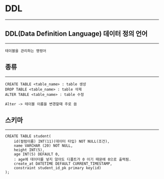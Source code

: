 # DDL
---

## DDL(Data Definition Language) 데이터 정의 언어
---
```
테이블을 관리하는 명령어

```

## 종류
---
```
CREATE TABLE <table_name> : table 생성
DROP TABLE <table_name> : table 삭제
ALTER TABLE <table_name> : table 수정

Alter -> 테이블 이름을 변경할때 주로 씀
```

## 스키마
---
```
CREATE TABLE student(
    id(컬럼이름) INT(11)(데이터 타입) NOT NULL(조건),
    name VARCHAR (20) NOT NULL,
    height INT(5),
    age INT(5) DEFAULT 0,
    : age에 데이터를 넣지 않아도 디폴트가 0 이기 때문에 0으로 출력됨.
    create_at DATETIME DEFAULT CURRENT_TIMESTAMP,
    constraint student_id_pk primary key(id)
);
```